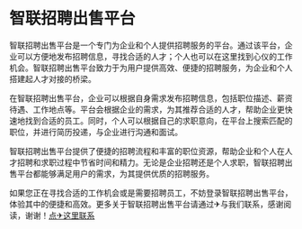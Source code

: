 # 智联招聘出售平台

智联招聘出售平台是一个专门为企业和个人提供招聘服务的平台。通过该平台，企业可以方便地发布招聘信息，寻找合适的人才；个人也可以在这里找到心仪的工作机会。智联招聘出售平台致力于为用户提供高效、便捷的招聘服务，为企业和个人搭建起人才对接的桥梁。

在智联招聘出售平台，企业可以根据自身需求发布招聘信息，包括职位描述、薪资待遇、工作地点等。平台会根据企业的需求，为其推荐合适的人才，帮助企业更快速地找到合适的员工。同时，个人可以根据自己的求职意向，在平台上搜索匹配的职位，并进行简历投递，与企业进行沟通和面试。

智联招聘出售平台提供了便捷的招聘流程和丰富的职位资源，帮助企业和个人在人才招聘和求职过程中节省时间和精力。无论是企业招聘还是个人求职，智联招聘出售平台都能够满足用户的需求，为其提供优质的招聘服务。

如果您正在寻找合适的工作机会或是需要招聘员工，不妨登录智联招聘出售平台，体验其中的便捷和高效。更多关于智联招聘出售平台请通过✈与我们联系，感谢阅读，谢谢！[点✈这里联系](https://a.k02.cc)